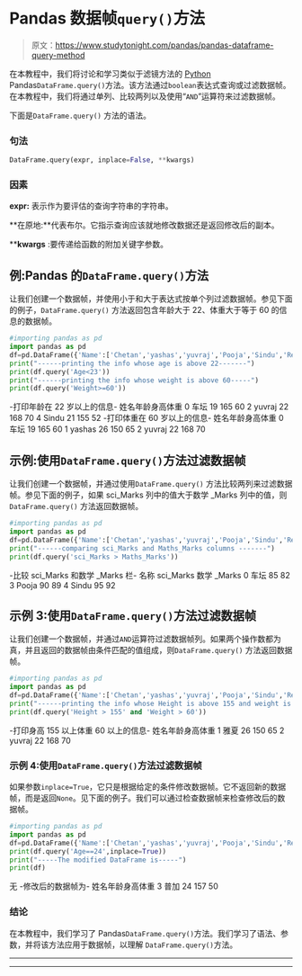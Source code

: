 # Pandas 数据帧`query()`方法

> 原文：<https://www.studytonight.com/pandas/pandas-dataframe-query-method>

在本教程中，我们将讨论和学习类似于滤镜方法的 [Python](https://www.studytonight.com/python/getting-started-with-python) Pandas`DataFrame.query()`方法。该方法通过`boolean`表达式查询或过滤数据帧。在本教程中，我们将通过单列、比较两列以及使用“`AND`”运算符来过滤数据帧。

下面是`DataFrame.query()` 方法的语法。

### 句法

```py
DataFrame.query(expr, inplace=False, **kwargs)
```

### 因素

**expr:** 表示作为要评估的查询字符串的字符串。

**在原地:**代表布尔。它指示查询应该就地修改数据还是返回修改后的副本。

****kwargs** :要传递给函数的附加关键字参数。

## 例:Pandas 的`DataFrame.query()`方法

让我们创建一个数据帧，并使用小于和大于表达式按单个列过滤数据帧。参见下面的例子，`DataFrame.query()` 方法返回包含年龄大于 22、体重大于等于 60 的信息的数据帧。

```py
#importing pandas as pd
import pandas as pd
df=pd.DataFrame({'Name':['Chetan','yashas','yuvraj','Pooja','Sindu','Renuka'],'Age':[19,26,22,24,21,23],'Height':[165,150,168,157,155,170],'Weight':[60,65,70,50,52,55]})
print("------printing the info whose age is above 22-------")
print(df.query('Age<23'))
print("------printing the info whose weight is above 60-----")
print(df.query('Weight>=60'))
```

-打印年龄在 22 岁以上的信息-
姓名年龄身高体重
0 车坛 19 165 60
2 yuvraj 22 168 70
4 Sindu 21 155 52
-打印体重在 60 岁以上的信息-
姓名年龄身高体重
0 车坛 19 165 60
1 yashas 26 150 65
2 yuvraj 22 168 70

## 示例:使用`DataFrame.query()`方法过滤数据帧

让我们创建一个数据帧，并通过使用`DataFrame.query()` 方法比较两列来过滤数据帧。参见下面的例子，如果 sci_Marks 列中的值大于数学 _Marks 列中的值，则`DataFrame.query()` 方法返回数据帧。

```py
#importing pandas as pd
import pandas as pd
df=pd.DataFrame({'Name':['Chetan','yashas','yuvraj','Pooja','Sindu','Renuka'],'sci_Marks':[85,70,75,90,95,70],'Maths_Marks':[82,79,80,89,92,70]})
print("------comparing sci_Marks and Maths_Marks columns -------")
print(df.query('sci_Marks > Maths_Marks'))
```

-比较 sci_Marks 和数学 _Marks 栏-
名称 sci_Marks 数学 _Marks
0 车坛 85 82
3 Pooja 90 89
4 Sindu 95 92

## 示例 3:使用`DataFrame.query()`方法过滤数据帧

让我们创建一个数据帧，并通过`AND`运算符过滤数据帧列。如果两个操作数都为真，并且返回的数据帧由条件匹配的值组成，则`DataFrame.query()` 方法返回数据帧。

```py
#importing pandas as pd
import pandas as pd
df=pd.DataFrame({'Name':['Chetan','yashas','yuvraj','Pooja','Sindu','Renuka'],'Age':[19,26,22,24,21,23],'Height':[165,150,168,157,155,170],'Weight':[60,65,70,50,52,55]})
print("------printing the info whose Height is above 155 and weight is above 60-------")
print(df.query('Height > 155' and 'Weight > 60'))
```

-打印身高 155 以上体重 60 以上的信息-
姓名年龄身高体重
1 雅夏 26 150 65
2 yuvraj 22 168 70

### 示例 4:使用`DataFrame.query()`方法过滤数据帧

如果参数`inplace=True`，它只是根据给定的条件修改数据帧。它不返回新的数据帧，而是返回`None`。见下面的例子。我们可以通过检查数据帧来检查修改后的数据帧。

```py
#importing pandas as pd
import pandas as pd
df=pd.DataFrame({'Name':['Chetan','yashas','yuvraj','Pooja','Sindu','Renuka'],'Age':[19,26,22,24,21,23],'Height':[165,150,168,157,155,170],'Weight':[60,65,70,50,52,55]})
print(df.query('Age==24',inplace=True))
print("-----The modified DataFrame is-----")
print(df)
```

无
-修改后的数据帧为-
姓名年龄身高体重
3 普加 24 157 50

### 结论

在本教程中，我们学习了 Pandas`DataFrame.query()`方法。我们学习了语法、参数，并将该方法应用于数据帧，以理解 `DataFrame.query()`方法。

* * *

* * *